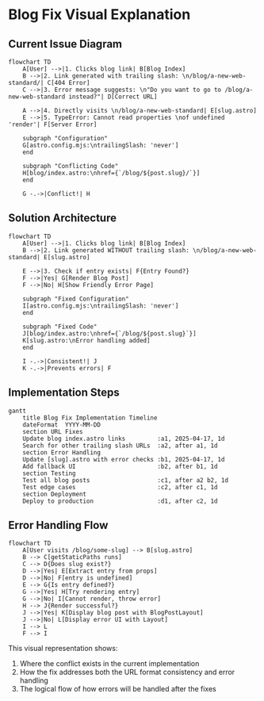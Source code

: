 # Blog Fix Visual Explanation

## Current Issue Diagram

```mermaid
flowchart TD
    A[User] -->|1. Clicks blog link| B[Blog Index]
    B -->|2. Link generated with trailing slash: \n/blog/a-new-web-standard/| C[404 Error]
    C -->|3. Error message suggests: \n"Do you want to go to /blog/a-new-web-standard instead?"| D[Correct URL]

    A -->|4. Directly visits \n/blog/a-new-web-standard| E[slug.astro]
    E -->|5. TypeError: Cannot read properties \nof undefined 'render'| F[Server Error]

    subgraph "Configuration"
    G[astro.config.mjs:\ntrailingSlash: 'never']
    end

    subgraph "Conflicting Code"
    H[blog/index.astro:\nhref={`/blog/${post.slug}/`}]
    end

    G -.->|Conflict!| H
```

## Solution Architecture

```mermaid
flowchart TD
    A[User] -->|1. Clicks blog link| B[Blog Index]
    B -->|2. Link generated WITHOUT trailing slash: \n/blog/a-new-web-standard| E[slug.astro]

    E -->|3. Check if entry exists| F{Entry Found?}
    F -->|Yes| G[Render Blog Post]
    F -->|No| H[Show Friendly Error Page]

    subgraph "Fixed Configuration"
    I[astro.config.mjs:\ntrailingSlash: 'never']
    end

    subgraph "Fixed Code"
    J[blog/index.astro:\nhref={`/blog/${post.slug}`}]
    K[slug.astro:\nError handling added]
    end

    I -.->|Consistent!| J
    K -.->|Prevents errors| F
```

## Implementation Steps

```mermaid
gantt
    title Blog Fix Implementation Timeline
    dateFormat  YYYY-MM-DD
    section URL Fixes
    Update blog index.astro links         :a1, 2025-04-17, 1d
    Search for other trailing slash URLs  :a2, after a1, 1d
    section Error Handling
    Update [slug].astro with error checks :b1, 2025-04-17, 1d
    Add fallback UI                       :b2, after b1, 1d
    section Testing
    Test all blog posts                   :c1, after a2 b2, 1d
    Test edge cases                       :c2, after c1, 1d
    section Deployment
    Deploy to production                  :d1, after c2, 1d
```

## Error Handling Flow

```mermaid
flowchart TD
    A[User visits /blog/some-slug] --> B[slug.astro]
    B --> C[getStaticPaths runs]
    C --> D{Does slug exist?}
    D -->|Yes| E[Extract entry from props]
    D -->|No| F[entry is undefined]
    E --> G{Is entry defined?}
    G -->|Yes| H[Try rendering entry]
    G -->|No| I[Cannot render, throw error]
    H --> J{Render successful?}
    J -->|Yes| K[Display blog post with BlogPostLayout]
    J -->|No| L[Display error UI with Layout]
    I --> L
    F --> I
```

This visual representation shows:

1. Where the conflict exists in the current implementation
2. How the fix addresses both the URL format consistency and error handling
3. The logical flow of how errors will be handled after the fixes
